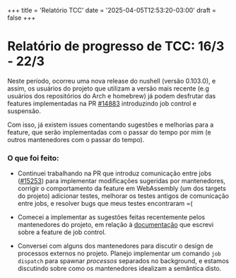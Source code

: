 +++
title = 'Relatório TCC'
date = '2025-04-05T12:53:20-03:00'
draft = false
+++

# Relatório de progresso de TCC: 16/3 - 22/3

Neste período, ocorreu uma nova release do nushell (versão 0.103.0), e assim, os usuários
do projeto que utilizam a versão mais recente (e.g usuários dos repositórios do Arch e homebrew) já podem desfrutar
das features implementadas na PR [#14883](https://github.com/nushell/nushell/pull/14883) introduzindo job control e suspensão.

Com isso, já existem issues comentando sugestões e melhorias para a feature, que serão implementadas com o passar do tempo por mim
(e outros mantenedores com o passar do tempo).

### O que foi feito:

- Continuei trabalhando na PR que introduz comunicação entre jobs ([#15253](https://github.com/nushell/nushell/pull/15253))
  para implementar modificações sugeridas por mantenedores, corrigir o comportamento da feature em WebAssembly (um dos targets do projeto)
  adicionar testes, melhorar os testes antigos de comunicação entre jobs, e resolver bugs que meus testes encontraram =(

- Comecei a implementar as sugestões feitas recentemente pelos mantenedores do projeto, em relação à [documentação](https://github.com/nushell/nushell.github.io/pull/1826) que escrevi
  sobre a feature de job control.

- Conversei com alguns dos mantenedores para discutir o design de processos externos no projeto.
  Planejo implementar um comando `job dispatch` para spawnar _processos_ separados no background, e estamos discutindo sobre como
  os mantenedores idealizam a semântica disto.

